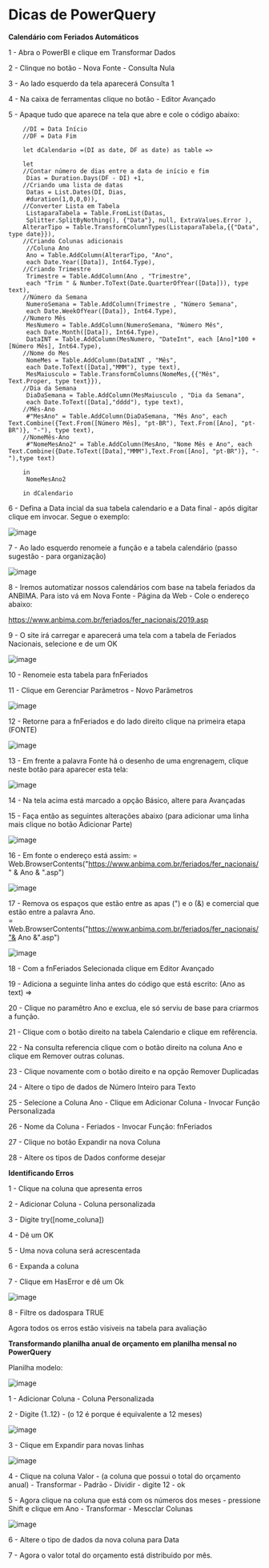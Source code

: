 <h1>Dicas de PowerQuery</h1>

<b>Calendário com Feriados Automáticos</b>

1 - Abra o PowerBI e clique em Transformar Dados

2 - Clinque no botão - Nova Fonte - Consulta Nula 

3 - Ao lado esquerdo da tela aparecerá Consulta 1

4 - Na caixa de ferramentas clique no botão - Editor Avançado

5 - Apaque tudo que aparece na tela que abre e cole o código abaixo:
        
        //DI = Data Início
        //DF = Data Fim
        
        let dCalendario =(DI as date, DF as date) as table =>
        
        let
        //Contar número de dias entre a data de início e fim
         Dias = Duration.Days(DF - DI) +1,
        //Criando uma lista de datas
         Datas = List.Dates(DI, Dias, 
         #duration(1,0,0,0)),
        //Converter Lista em Tabela
         ListaparaTabela = Table.FromList(Datas, 
         Splitter.SplitByNothing(), {"Data"}, null, ExtraValues.Error ),
        AlterarTipo = Table.TransformColumnTypes(ListaparaTabela,{{"Data", type date}}),
        //Criando Colunas adicionais
         //Coluna Ano
         Ano = Table.AddColumn(AlterarTipo, "Ano", 
         each Date.Year([Data]), Int64.Type),
        //Criando Trimestre
         Trimestre = Table.AddColumn(Ano , "Trimestre", 
         each "Trim " & Number.ToText(Date.QuarterOfYear([Data])), type text),
        //Número da Semana
         NumeroSemana = Table.AddColumn(Trimestre , "Número Semana", 
         each Date.WeekOfYear([Data]), Int64.Type),
        //Numero Mês
         MesNumero = Table.AddColumn(NumeroSemana, "Número Mês", 
         each Date.Month([Data]), Int64.Type),
         DataINT = Table.AddColumn(MesNumero, "DateInt", each [Ano]*100 + [Número Mês], Int64.Type),
        //Nome do Mes
         NomeMes = Table.AddColumn(DataINT , "Mês", 
         each Date.ToText([Data],"MMM"), type text),
         MesMaiusculo = Table.TransformColumns(NomeMes,{{"Mês", Text.Proper, type text}}),
        //Dia da Semana
         DiaDaSemana = Table.AddColumn(MesMaiusculo , "Dia da Semana", 
         each Date.ToText([Data],"dddd"), type text),
        //Mês-Ano
         #"MesAno" = Table.AddColumn(DiaDaSemana, "Mês Ano", each Text.Combine({Text.From([Número Mês], "pt-BR"), Text.From([Ano], "pt-BR")}, "-"), type text),
        //NomeMês-Ano
         #"NomeMesAno2" = Table.AddColumn(MesAno, "Nome Mês e Ano", each Text.Combine({Date.ToText([Data],"MMM"),Text.From([Ano], "pt-BR")}, "-"),type text)
        
        in
         NomeMesAno2
        
        in dCalendario


6 - Defina a Data incial da sua tabela calendario e a Data final - após digitar clique em invocar. Segue o exemplo:

![image](https://github.com/user-attachments/assets/11f4807e-66c5-4f19-9516-7aac5f7d6837)

7 - Ao lado esquerdo renomeie a função e a tabela calendário (passo sugestão - para organização)

![image](https://github.com/user-attachments/assets/69d2e776-3cd5-41cf-9b90-d0c220c9b115)

8 - Iremos automatizar nossos calendários com base na tabela feriados da ANBIMA. 
Para isto vá em Nova Fonte - Página da Web - Cole o endereço abaixo:

https://www.anbima.com.br/feriados/fer_nacionais/2019.asp

9 - O site irá carregar e aparecerá uma tela com a tabela de Feriados Nacionais, selecione e de um OK

![image](https://github.com/user-attachments/assets/4c0c780e-701b-4c55-86d0-2986ca8048fe)

10 - Renomeie esta tabela para fnFeriados

11 - Clique em Gerenciar Parâmetros - Novo Parâmetros

![image](https://github.com/user-attachments/assets/e8bde809-bc37-409d-9bd4-9c4655a5cc76)

12 - Retorne para a fnFeriados e do lado direito clique na primeira etapa (FONTE)

![image](https://github.com/user-attachments/assets/b7791fae-36ea-4e60-90dd-b39d20208d45)

13 - Em frente a palavra Fonte há o desenho de uma engrenagem, clique neste botão para aparecer esta tela:

![image](https://github.com/user-attachments/assets/45dac74d-4f2d-4def-8818-8ebec3161fc0)

14 - Na tela acima está marcado a opção Básico, altere para Avançadas

15 - Faça então as seguintes alterações abaixo (para adicionar uma linha mais clique no botão Adicionar Parte)

![image](https://github.com/user-attachments/assets/c62e98c9-4c77-4fa4-9d4c-3f7425cbc4c4)

16 - Em fonte o endereço está assim: = Web.BrowserContents("https://www.anbima.com.br/feriados/fer_nacionais/" & Ano & ".asp")

![image](https://github.com/user-attachments/assets/927fef73-05d3-4e7a-b1a1-d177a0dc8507)

17 - Remova os espaços que estão entre as apas (") e o (&) e comercial que estão entre a palavra Ano.  
= Web.BrowserContents("https://www.anbima.com.br/feriados/fer_nacionais/"& Ano &".asp")

![image](https://github.com/user-attachments/assets/01be41a8-2c93-4926-9cac-c8f2d3afaa2a)

18 - Com a fnFeriados Selecionada clique em Editor Avançado

19 - Adiciona a seguinte linha antes do código que está escrito: (Ano as text) =>

20 - Clique no paramêtro Ano e exclua, ele só serviu de base para criarmos a função.

21 - Clique com o botão direito na tabela Calendario e clique em refêrencia.

22 - Na consulta referencia clique com o botão direito na coluna Ano e clique em Remover outras colunas.

23 - Clique novamente com o botão direito e na opção Remover Duplicadas

24 - Altere o tipo de dados de Número Inteiro para Texto

25 - Selecione a Coluna Ano - Clique em Adicionar Coluna - Invocar Função Personalizada

26 - Nome da Coluna - Feriados - Invocar Função: fnFeriados

27 - Clique no botão Expandir na nova Coluna

28 - Altere os tipos de Dados conforme desejar





<b>Identificando Erros</b>

1 - Clique na coluna que apresenta erros

2 - Adicionar Coluna - Coluna personalizada

3 - Digite try([nome_coluna])

4 - Dê um OK

5 - Uma nova coluna será acrescentada

6 - Expanda a coluna

7 - Clique em HasError e dê um Ok

![image](https://github.com/user-attachments/assets/65e17d53-8e67-4afc-b21c-eb956b83b9d5)


8 - Filtre os dadospara TRUE

Agora todos os erros estão visiveis na tabela para avaliação

<b> Transformando planilha anual de orçamento em planilha mensal no PowerQuery </b>

Planilha modelo:

![image](https://github.com/user-attachments/assets/c1602592-0a80-49c2-8662-0fa87649a308)

1 - Adicionar Coluna - Coluna Personalizada

2 - Digite {1..12} - (o 12 é porque é equivalente a 12 meses)

![image](https://github.com/user-attachments/assets/d50eee54-99d1-4ed9-9c7a-3eb08853eaf3)

3 - Clique em Expandir para novas linhas

![image](https://github.com/user-attachments/assets/e2c1922b-2ce2-4ccc-93a4-4158fdf7b513)

4 - Clique na coluna Valor - (a coluna que possui o total do orçamento anual) - Transformar - Padrão - Dividir - digite 12 - ok

5 - Agora clique na coluna que está com os números dos meses - pressione Shift e clique em Ano - Transformar - Mescclar Colunas

![image](https://github.com/user-attachments/assets/3b52d64b-3754-403f-bf17-dc5147f12945)

6 - Altere o tipo de dados da nova coluna para Data

7 - Agora o valor total do orçamento está distribuido por mês.





